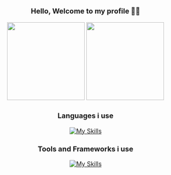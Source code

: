 

<div align="center">
 
 ### Hello, Welcome to my profile 👌🏼
  
<img height="180em" src="https://github-readme-stats.vercel.app/api?username=squeenz&show_icons=true&theme=aura_dark&include_all_commits=true&count_private=true"/>
<img height="180em" src="https://github-readme-stats.vercel.app/api/top-langs/?username=squeenz&size_weight=0.5&count_weight=0.5&theme=aura_dark"/>
  
### Languages i use
[![My Skills](https://skillicons.dev/icons?i=js,html,css,php,python,cpp,cs)](https://skillicons.dev)
 
 ### Tools and Frameworks i use
 [![My Skills](https://skillicons.dev/icons?i=unity,unreal,laravel,net,vue)](https://skillicons.dev)
 
</div>
